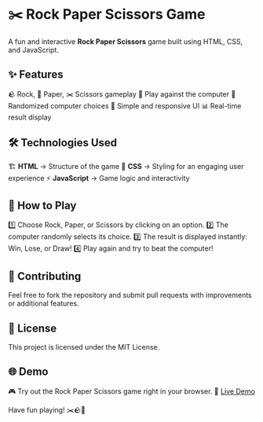 # ✂️ Rock Paper Scissors Game

A fun and interactive **Rock Paper Scissors** game built using HTML, CSS, and JavaScript.

## ✨ Features
🪨 Rock, 📄 Paper, ✂️ Scissors gameplay
🤖 Play against the computer
🔄 Randomized computer choices
🎨 Simple and responsive UI
📊 Real-time result display

## 🛠 Technologies Used
🏗 **HTML** → Structure of the game
🎨 **CSS** → Styling for an engaging user experience
⚡ **JavaScript** → Game logic and interactivity

## 🚀 How to Play
1️⃣ Choose Rock, Paper, or Scissors by clicking on an option.
2️⃣ The computer randomly selects its choice.
3️⃣ The result is displayed instantly: Win, Lose, or Draw!
4️⃣ Play again and try to beat the computer!

## 🤝 Contributing
Feel free to fork the repository and submit pull requests with improvements or additional features.

## 📜 License
This project is licensed under the MIT License.

## 🌐 Demo
🎮 Try out the Rock Paper Scissors game right in your browser.
🔗 [Live Demo](https://LakshmiPriyaRajaram.github.io/RockPaperScissors)

Have fun playing! ✂️🪨📄

